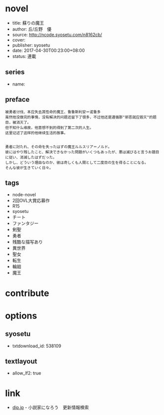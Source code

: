 # novel

- title: 蘇りの魔王
- author: 丘/丘野　優
- source: http://ncode.syosetu.com/n8162cb/
- cover:
- publisher: syosetu
- date: 2017-04-30T00:23:00+08:00
- status: 連載

## series

- name:

## preface


```
被勇者讨伐、本应失去其性命的魔王、鲁鲁斯利安＝诺鲁多  
虽然他没做完的事情，没有解决的问题还留下了很多，不过他还是遵循那"邪恶就应毁灭"的题目，被消灭了。  
但不知什么缘故，他意想不到的得到了第二次的人生。  
这里记述了这样的他继续生活的故事。


勇者に討たれ、その命を失ったはずの魔王ルルスリア＝ノルド。
彼にはやり残したこと、解決できなかった問題がいくつもあったが、悪は滅びると言うお題目に従い、消滅したはずだった。
しかし、どういう理由なのか、彼は奇しくも人間として二度目の生を得ることになる。
そんな彼が生きていく日々。
```

## tags

- node-novel
- 2回OVL大賞応募作
- R15
- syosetu
- チート
- ファンタジー
- 剣聖
- 勇者
- 残酷な描写あり
- 異世界
- 聖女
- 転生
- 輪廻
- 魔王

# contribute


# options

## syosetu

- txtdownload_id: 538109

## textlayout

- allow_lf2: true

# link

- [dip.jp](https://narou.dip.jp/search.php?text=n8162cb&novel=all&genre=all&new_genre=all&length=0&down=0&up=100) - 小説家になろう　更新情報検索


